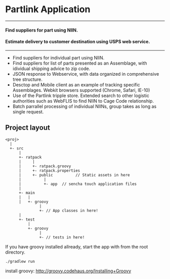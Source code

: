 # Partlink Application


-----------------------------

#### Find suppliers for part using NIIN.
#### Estimate delivery to customer destination using USPS web service.
-----------------------------

* Find suppliers for individual part using NIIN.
* Find suppliers for list of parts presented as an Assemblage, with idividual shipping advice to zip code.
* JSON response to Webservice, with data organized in comprehensive tree structure.  
* Desctop and Mobile client as an example of tracking specific Assemblages. Webkit browsers supported (Chrome, Safari, IE-10)
* Use of the Partlink tripple store. Extended search to other logistic authorities such as WebFLIS to find NIIN to Cage Code relationship.
* Batch parrallel processing of individual NIINs, group takes as long as single request.

Project layout
----------------------------
    <proj>
      |
      +- src
          |
          +- ratpack
          |     |
          |     +- ratpack.groovy
          |     +- ratpack.properties
          |     +- public          // Static assets in here
          |          |
          |          +- app  // sencha touch application files
          |
          +- main
          |   |
          |   +- groovy
                   |
                   +- // App classes in here!
          |
          +- test
              |
              +- groovy
                   |
                   +- // tests in here!

If you have groovy installed allready, start the app with from the root directory.

    ./gradlew run
    
install groovy: http://groovy.codehaus.org/Installing+Groovy    


